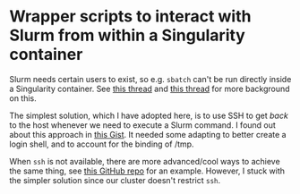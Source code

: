 # Wrapper scripts to interact with Slurm from within a Singularity container

Slurm needs certain users to exist, so e.g. `sbatch` can't be run directly inside a Singularity container.
See [this thread](https://groups.google.com/a/lbl.gov/g/singularity/c/syLcsIWWzdo) and
[this thread](https://groups.google.com/a/lbl.gov/g/singularity/c/cZXAL05-pc4/m/e4NX6D2MAgAJ) for more
background on this.

The simplest solution, which I have adopted here, is to use SSH to get *back* to the host whenever we
need to execute a Slurm command.
I found out about this approach in [this Gist](https://gist.github.com/willirath/2176a9fa792577b269cb393995f43dda).
It needed some adapting to better create a login shell, and to account for the binding of /tmp.

When `ssh` is not available, there are more advanced/cool ways to achieve the same thing,
see [this GitHub repo](https://github.com/ExaESM-WP4/Batch-scheduler-Singularity-bindings) for an example.
However, I stuck with the simpler solution since our cluster doesn't restrict `ssh`.